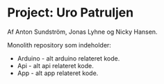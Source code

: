 # Project: Uro Patruljen

Af Anton Sundström, Jonas Lyhne og Nicky Hansen.


Monolith repository som indeholder:

* Arduino - alt arduino relateret kode.
* Api - alt api relateret kode.
* App - alt app relateret kode.
